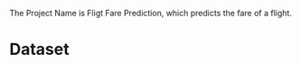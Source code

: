 The Project Name is Fligt Fare Prediction, which predicts the fare of a flight.
<h1><b> Dataset <b></h1>
